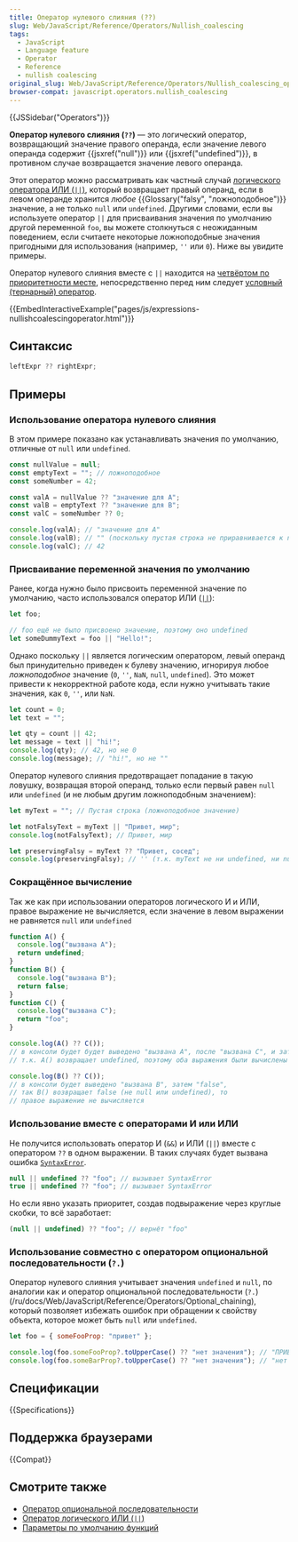 ```yaml
---
title: Оператор нулевого слияния (??)
slug: Web/JavaScript/Reference/Operators/Nullish_coalescing
tags:
  - JavaScript
  - Language feature
  - Operator
  - Reference
  - nullish coalescing
original_slug: Web/JavaScript/Reference/Operators/Nullish_coalescing_operator
browser-compat: javascript.operators.nullish_coalescing
---
```


{{JSSidebar("Operators")}}

**Оператор нулевого слияния (`??`)** — это логический оператор, возвращающий значение правого операнда, если значение левого операнда содержит {{jsxref("null")}} или {{jsxref("undefined")}}, в противном случае возвращается значение левого операнда.

Этот оператор можно рассматривать как частный случай [логического оператора ИЛИ
(`||`)](/ru/docs/Web/JavaScript/Reference/Operators/Logical_OR), который возвращает правый операнд, если в левом операнде хранится _любое_ {{Glossary("falsy", "ложноподобное")}} значение, а не только `null` или `undefined`. Другими словами, если вы используете оператор `||` для присваивания значения по умолчанию другой переменной `foo`, вы можете столкнуться с неожиданным поведением, если считаете некоторые ложноподобные значения пригодными для использования (например, `''` или `0`). Ниже вы увидите примеры.

Оператор нулевого слияния вместе с `||` находится на [четвёртом по приоритетности месте](/ru/docs/Web/JavaScript/Reference/Operators/Operator_Precedence), непосредственно перед ним следует [условный (тернарный) оператор](/ru/docs/Web/JavaScript/Reference/Operators/Conditional_Operator).

{{EmbedInteractiveExample("pages/js/expressions-nullishcoalescingoperator.html")}}

## Синтаксис

```js
leftExpr ?? rightExpr;
```

## Примеры

### Использование оператора нулевого слияния

В этом примере показано как устанавливать значения по умолчанию, отличные от
`null` или `undefined`.

```js
const nullValue = null;
const emptyText = ""; // ложноподобное
const someNumber = 42;

const valA = nullValue ?? "значение для A";
const valB = emptyText ?? "значение для B";
const valC = someNumber ?? 0;

console.log(valA); // "значение для A"
console.log(valB); // "" (поскольку пустая строка не приравнивается к null или undefined)
console.log(valC); // 42
```

### Присваивание переменной значения по умолчанию

Ранее, когда нужно было присвоить переменной значение по умолчанию, часто использовался оператор ИЛИ ([`||`](/ru/docs/Web/JavaScript/Reference/Operators/Logical_OR)):

```js
let foo;

// foo ещё не было присвоено значение, поэтому оно undefined
let someDummyText = foo || "Hello!";
```

Однако поскольку `||` является логическим оператором, левый операнд был принудительно приведен к булеву значению, игнорируя любое _ложноподобное_ значение (`0`, `''`, `NaN`, `null`, `undefined`). Это может привести к некорректной работе кода, если нужно учитывать такие значения, как `0`, `''`, или `NaN`.

```js
let count = 0;
let text = "";

let qty = count || 42;
let message = text || "hi!";
console.log(qty); // 42, но не 0
console.log(message); // "hi!", но не ""
```

Оператор нулевого слияния предотвращает попадание в такую ловушку, возвращая второй операнд, только если первый равен `null` или `undefined` (и не любым другим ложноподобным значением):

```js
let myText = ""; // Пустая строка (ложноподобное значение)

let notFalsyText = myText || "Привет, мир";
console.log(notFalsyText); // Привет, мир

let preservingFalsy = myText ?? "Привет, сосед";
console.log(preservingFalsy); // '' (т.к. myText не ни undefined, ни null)
```

### Сокращённое вычисление

Так же как при использовании операторов логического И и ИЛИ, правое выражение не вычисляется, если значение в левом выражении не равняется `null` или `undefined`

```js
function A() {
  console.log("вызвана A");
  return undefined;
}
function B() {
  console.log("вызвана B");
  return false;
}
function C() {
  console.log("вызвана C");
  return "foo";
}

console.log(A() ?? C());
// в консоли будет будет выведено "вызвана A", после "вызвана C", и затем "foo",
// т.к. A() возвращает undefined, поэтому оба выражения были вычислены

console.log(B() ?? C());
// в консоли будет выведено "вызвана B", затем "false",
// так B() возвращает false (не null или undefined), то
// правое выражение не вычисляется
```

### Использование вместе с операторами И или ИЛИ

Не получится использовать оператор И (`&&`) и ИЛИ (`||`) вместе с оператором `??` в одном выражении. В таких случаях будет вызвана ошибка [`SyntaxError`](/ru/docs/Web/JavaScript/Reference/Global_Objects/SyntaxError).

```js example-bad
null || undefined ?? "foo"; // вызывает SyntaxError
true || undefined ?? "foo"; // вызывает SyntaxError
```

Но если явно указать приоритет, создав подвыражение через круглые скобки, то всё заработает:

```js example-good
(null || undefined) ?? "foo"; // вернёт "foo"
```

### Использование совместно с оператором опциональной последовательности (`?.`)

Оператор нулевого слияния учитывает значения `undefined` и `null`, по аналогии как и оператор опциональной последовательности (`?.`)(/ru/docs/Web/JavaScript/Reference/Operators/Optional_chaining), который позволяет избежать ошибок при обращении к свойству объекта, которое может быть `null` или `undefined`.

```js
let foo = { someFooProp: "привет" };

console.log(foo.someFooProp?.toUpperCase() ?? "нет значения"); // "ПРИВЕТ"
console.log(foo.someBarProp?.toUpperCase() ?? "нет значения"); // "нет значения"
```

## Спецификации

{{Specifications}}

## Поддержка браузерами

{{Compat}}

## Смотрите также

- [Оператор опциональной последовательности](/ru/docs/Web/JavaScript/Reference/Operators/Optional_chaining)
- [Оператор логического ИЛИ (`||`)](/ru/docs/Web/JavaScript/Reference/Operators/Logical_OR)
- [Параметры по умолчанию функций](/ru/docs/Web/JavaScript/Reference/Functions/Default_parameters)

